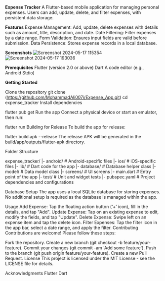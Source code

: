 
**Expense Tracker**
A Flutter-based mobile application for managing personal expenses. Users can add, update, delete, and filter expenses, with persistent data storage.

**Features**
Expense Management: Add, update, delete expenses with details such as amount, title, description, and date.
Date Filtering: Filter expenses by a date range.
Form Validation: Ensures input fields are valid before submission.
Data Persistence: Stores expense records in a local database.

**Screenshots**
![Screenshot 2024-05-17 115354](https://github.com/MohammadAli007i/Expense_App/assets/115215150/f127e1ca-e0c1-468e-b7cb-a57b04210a38)
![Screenshot 2024-05-17 193036](https://github.com/MohammadAli007i/Expense_App/assets/115215150/1b563116-f594-4950-a20d-9dd72255be1c)

**Prerequisites**
Flutter (version 2.0 or above)
Dart
A code editor (e.g., Android Stdio)

**Getting Started**

Clone the repository
git clone (https://github.com/MohammadAli007i/Expense_App.git)
cd expense_tracker
Install dependencies

flutter pub get
Run the app
Connect a physical device or start an emulator, then run:


flutter run
Building for Release
To build the app for release:


flutter build apk --release
The release APK will be generated in the build/app/outputs/flutter-apk directory.

Folder Structure

expense_tracker/
|- android/             # Android-specific files
|- ios/                 # iOS-specific files
|- lib/                 # Dart code for the app
   |- database/         # Database helper class
   |- model/            # Data model class
   |- screens/          # UI screens
   |- main.dart         # Entry point of the app
|- test/                # Unit and widget tests
|- pubspec.yaml         # Project dependencies and configurations

Database Setup
The app uses a local SQLite database for storing expenses. No additional setup is required as the database is managed within the app.

Usage
Add Expense: Tap the floating action button (‘+’ icon), fill in the details, and tap "Add".
Update Expense: Tap on an existing expense to edit, modify the fields, and tap "Update".
Delete Expense: Swipe left on an expense item and tap the delete icon.
Filter Expenses: Tap the filter icon in the app bar, select a date range, and apply the filter.
Contributing
Contributions are welcome! Please follow these steps:

Fork the repository.
Create a new branch (git checkout -b feature/your-feature).
Commit your changes (git commit -am 'Add some feature').
Push to the branch (git push origin feature/your-feature).
Create a new Pull Request.
License
This project is licensed under the MIT License - see the LICENSE file for details.

Acknowledgments
Flutter
Dart
